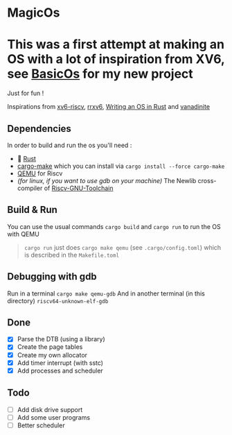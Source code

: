 # MagicOs

# This was a first attempt at making an OS with a lot of inspiration from XV6, see [BasicOs](https://github.com/PitiBouchon/basic_os) for my new project

Just for fun !

Inspirations from [xv6-riscv](https://github.com/mit-pdos/xv6-riscv), [rrxv6](https://github.com/yodalee/rrxv6), [Writing an OS in Rust](https://os.phil-opp.com) and [vanadinite](https://github.com/repnop/vanadinite)

## Dependencies

In order to build and run the os you'll need :
- 🦀 [Rust](https://www.rust-lang.org/tools/install)
- [cargo-make](https://github.com/sagiegurari/cargo-make) which you can install via `cargo install --force cargo-make`
- [QEMU](https://www.qemu.org/download/) for Riscv
- *(for linux, if you want to use gdb on your machine)* The Newlib cross-compiler of [Riscv-GNU-Toolchain](https://github.com/riscv-collab/riscv-gnu-toolchain)

## Build & Run

You can use the usual commands `cargo build` and `cargo run` to run the OS with QEMU

> `cargo run` just does `cargo make qemu` (see `.cargo/config.toml`) which is described in the `Makefile.toml`

## Debugging with gdb

Run in a terminal `cargo make qemu-gdb`
And in another terminal (in this directory) `riscv64-unknown-elf-gdb`

## Done

- [x] Parse the DTB (using a library)
- [x] Create the page tables
- [x] Create my own allocator
- [x] Add timer interrupt (with sstc)
- [x] Add processes and scheduler

## Todo

- [ ] Add disk drive support
- [ ] Add some user programs
- [ ] Better scheduler
